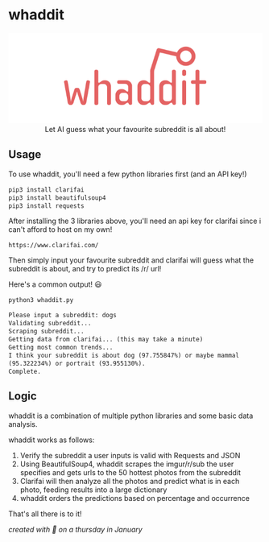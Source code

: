 # whaddit
<p align="center">
  <img src="https://github.com/jaruserickson/whaddit/blob/master/img/whaddit.png?raw=true"/>
  <br> Let AI guess what your favourite subreddit is all about!
</p>

## Usage
To use whaddit, you'll need a few python libraries first (and an API key!)

```
pip3 install clarifai
pip3 install beautifulsoup4
pip3 install requests
```

After installing the 3 libraries above, you'll need an api key for clarifai since i can't afford to host on my own!

```
https://www.clarifai.com/
```

Then simply input your favourite subreddit and clarifai will guess what the subreddit is about, and try to predict its /r/ url!

Here's a common output! :smiley:

```
python3 whaddit.py
```
```
Please input a subreddit: dogs
Validating subreddit...
Scraping subreddit...
Getting data from clarifai... (this may take a minute)
Getting most common trends...
I think your subreddit is about dog (97.755847%) or maybe mammal (95.322234%) or portrait (93.955130%).
Complete.
```

## Logic
whaddit is a combination of multiple python libraries and some basic data analysis. 

whaddit works as follows:

1. Verify the subreddit a user inputs is valid with Requests and JSON
2. Using BeautifulSoup4, whaddit scrapes the imgur/r/sub the user specifies and gets urls to the 50 hottest photos from the subreddit
3. Clarifai will then analyze all the photos and predict what is in each photo, feeding results into a large dictionary
4. whaddit orders the predictions based on percentage and occurrence

That's all there is to it!

*created with :purple_heart: on a thursday in January*
